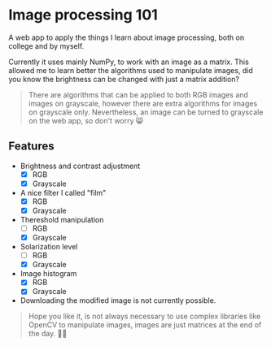 # Image processing 101

A web app to apply the things I learn about image processing, both on college and by myself.  

Currently it uses mainly NumPy, to work with an image as a matrix. This allowed me to learn better the algorithms used to manipulate images, did you know the brightness can be changed with just a matrix addition?  

>There are algorithms that can be applied to both RGB images and images on grayscale, however there are extra algorithms for images on grayscale only. Nevertheless, an image can be turned to grayscale on the web app, so don't worry 😸

## Features
* Brightness and contrast adjustment
    * [x] RGB
    * [x] Grayscale
* A nice filter I called "film"
    * [x] RGB
    * [x] Grayscale
* Thereshold manipulation
    * [ ] RGB
    * [x] Grayscale
* Solarization level
    * [ ] RGB
    * [x] Grayscale
* Image histogram
    * [x] RGB
    * [x] Grayscale
* Downloading the modified image is not currently possible.  

>Hope you like it, is not always necessary to use complex libraries like OpenCV to manipulate images, images are just matrices at the end of the day. 👩‍💻

